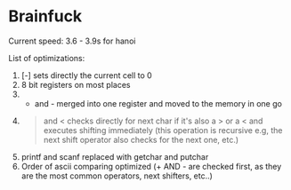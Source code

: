 # Brainfuck

Current speed: 3.6 - 3.9s for hanoi

List of optimizations:

1. [-] sets directly the current cell to 0
2. 8 bit registers on most places
3. + and - merged into one register and moved to the memory in one go
4. > and < checks directly for next char if it's also a > or a < and executes shifting immediately (this operation is recursive e.g, the next shift operator also checks for the next one, etc.)
5. printf and scanf replaced with getchar and putchar
6. Order of ascii comparing optimized (+ AND - are checked first, as they are the most common operators, next shifters, etc..)


